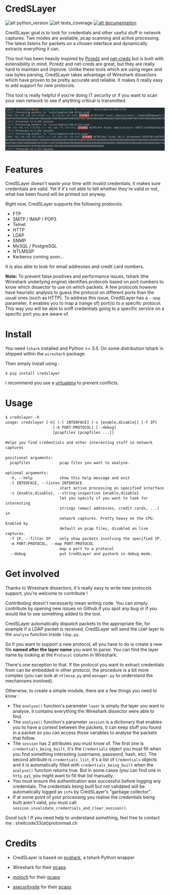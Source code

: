 # CredSLayer

![alt python_version](https://img.shields.io/badge/python-3.5+-informational.svg?style=for-the-badge)
![alt tests_coverage](https://img.shields.io/badge/tests%20coverage-94%25-success.svg?style=for-the-badge)
[![alt documentation](https://img.shields.io/badge/documentation-critical.svg?style=for-the-badge)](https://shellcode33.github.io/CredSLayer/)

CredSLayer goal is to look for credentials and other useful stuff in network captures. Two modes are available, pcap scanning and active processing. The latest listens for packets on a chosen interface and dynamically extracts everything it can.

This tool has been heavily inspired by [Pcredz](https://github.com/lgandx/PCredz) and [net-creds](https://github.com/DanMcInerney/net-creds) but is built with extensibility in mind.
Pcredz and net-creds are great, but they are really hard to maintain and improve.
Unlike these tools which are using regex and raw bytes parsing, CredSLayer takes advantage of Wireshark dissectors which have proven to be pretty accurate and reliable.
It makes it really easy to add support for new protocols.


This tool is really helpful if you're doing IT security or if you want to scan your own network to see if anything critical is transmitted.

![alt credslayer_output_example](https://github.com/ShellCode33/CredSLayer/raw/master/docs/example.png)

# Features

CredSLayer doesn't waste your time with invalid credentials, it makes sure credentials are valid.
Yet if it's not able to tell whether they're valid or not, what has been found will be printed out anyway. 

Right now, CredSLayer supports the following protocols:
* FTP
* SMTP / IMAP / POP3
* Telnet
* HTTP
* LDAP
* SNMP
* MySQL / PostgreSQL
* NTLMSSP
* Kerberos coming soon...

It is also able to look for email addresses and credit card numbers.

**Note:** To prevent false positives and performance issues, tshark (the Wireshark underlying engine) identifies protocols based on port numbers to know which dissector to use on which packets. A few protocols however have heuristic analysis to guess the protocol on different ports than the usual ones (such as HTTP). To address this issue, CredSLayer has a `--map` parameter, it enables you to map a (range of) port(s) to a specific protocol. This way you will be able to sniff credentials going to a specific service on a specific port you are aware of.  

# Install

You need `tshark` installed and Python >= 3.5. On some distribution tshark in shipped within the `wireshark` package. 

Then simply install using :

```
$ pip install credslayer
```

I recommend you use a [virtualenv](https://docs.python.org/3/library/venv.html) to prevent conflicts.

# Usage

```
$ credslayer -h
usage: credslayer [-h] [-l INTERFACE] [-s {enable,disable}] [-f IP]
                     [-m PORT:PROTOCOL] [--debug]
                     [pcapfiles [pcapfiles ...]]

Helps you find credentials and other interesting stuff in network captures

positional arguments:
  pcapfiles             pcap files you want to analyse.

optional arguments:
  -h, --help            show this help message and exit
  -l INTERFACE, --listen INTERFACE
                        start active processing on specified interface
  -s {enable,disable}, --string-inspection {enable,disable}
                        let you specify if you want to look for interesting
                        strings (email addresses, credit cards, ...) in
                        network captures. Pretty heavy on the CPU. Enabled by
                        default on pcap files, disabled on live captures.
  -f IP, --filter IP    only show packets involving the specified IP.
  -m PORT:PROTOCOL, --map PORT:PROTOCOL
                        map a port to a protocol
  --debug               put CredSLayer and pyshark in debug mode.
```

# Get involved

Thanks to Wireshark dissectors, it's really easy to write new protocols support, you're welcome to contribute !

Contributing doesn't necessarily mean writing code. You can simply contribute by opening new issues on Github if you spot any bug or if you would like to see something added to the tool.

CredSLayer automatically dispatch packets to the appropriate file, for example if a LDAP packet is received, CredSLayer will send the `LDAP` layer to the `analyse` function inside `ldap.py`.

So if you want to support a new protocol, all you have to do is create a new file **named after the layer name** you want to parse. You can find the layer name by looking at the `Protocol` column in Wireshark.

There's one exception to that. If the protocol you want to extract credentials from can be embedded in other protocol, the procedure is a bit more complex (you can look at `ntlmssp.py` and `manager.py` to understand the mechanisms involved).

Otherwise, to create a simple module, there are a few things you need to know :
- The `analyse()` function's parameter `layer` is simply the layer you want to analyse, it contains everything the Wireshark dissector were able to find. 
- The `analyse()` function's parameter `session` is a dictionary that enables you to have a context between the packets, it can keep stuff you found in a packet so you can access those variables to analyse the packets that follow.
- The `session` has 2 attributes you must know of. The first one is `credentials_being_built`, it's the `Credentials` object you must fill when you find something interesting (username, password, hash, etc). The second attribute is `credentials_list`, it's a list of `Credentials` objects and it is automatically filled with `credentials_being_built` when the `analyse()` function returns true. But in some cases (you can find one in `http.py`), you might want to fill that list manually.   
- You must ensure the authentication was successful before logging any credentials. The credentials being built but not validated will be automatically logged as `info` by CredSLayer's "garbage collector".
- If at some point of your processing you realise the credentials being built aren't valid, you must call `session.invalidate_credentials_and_clear_session()`.    

Good luck ! If you need help to understand something, feel free to contact me : shellcode33{at}protonmail.ch  

# Credits

* CredSLayer is based on [pyshark](https://github.com/KimiNewt/pyshark), a tshark Python wrapper

* Wireshark for their [pcaps](https://wiki.wireshark.org/SampleCaptures)

* [moloch](https://github.com/aol/moloch) for their [pcaps](https://github.com/aol/moloch/tree/master/tests/pcap)

* [asecuritysite](https://asecuritysite.com) for their [pcaps](https://asecuritysite.com/forensics/pcap)
